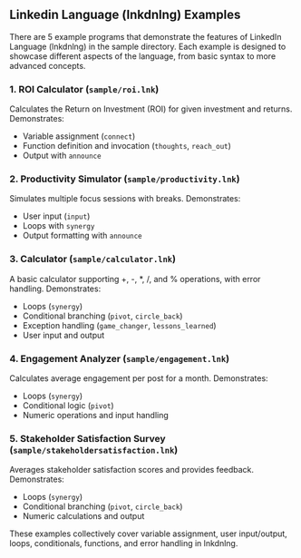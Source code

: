 ## Linkedin Language (lnkdnlng) Examples

There are 5 example programs that demonstrate the features of LinkedIn Language (lnkdnlng) in the sample directory. Each example is designed to showcase different aspects of the language, from basic syntax to more advanced concepts.

### 1. ROI Calculator (`sample/roi.lnk`)
Calculates the Return on Investment (ROI) for given investment and returns. Demonstrates:
- Variable assignment (`connect`)
- Function definition and invocation (`thoughts`, `reach_out`)
- Output with `announce`

### 2. Productivity Simulator (`sample/productivity.lnk`)
Simulates multiple focus sessions with breaks. Demonstrates:
- User input (`input`)
- Loops with `synergy`
- Output formatting with `announce`

### 3. Calculator (`sample/calculator.lnk`)
A basic calculator supporting +, -, *, /, and % operations, with error handling. Demonstrates:
- Loops (`synergy`)
- Conditional branching (`pivot`, `circle_back`)
- Exception handling (`game_changer`, `lessons_learned`)
- User input and output

### 4. Engagement Analyzer (`sample/engagement.lnk`)
Calculates average engagement per post for a month. Demonstrates:
- Loops (`synergy`)
- Conditional logic (`pivot`)
- Numeric operations and input handling

### 5. Stakeholder Satisfaction Survey (`sample/stakeholdersatisfaction.lnk`)
Averages stakeholder satisfaction scores and provides feedback. Demonstrates:
- Loops (`synergy`)
- Conditional branching (`pivot`, `circle_back`)
- Numeric calculations and output

These examples collectively cover variable assignment, user input/output, loops, conditionals, functions, and error handling in lnkdnlng.
